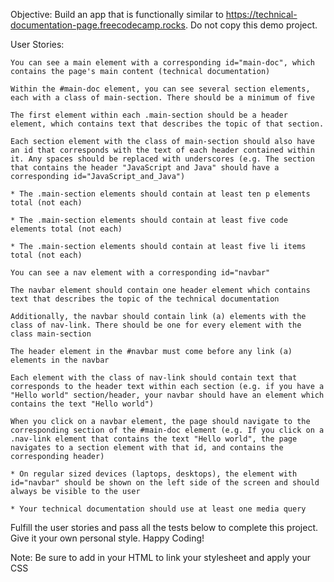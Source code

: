 

Objective: Build an app that is functionally similar to https://technical-documentation-page.freecodecamp.rocks. Do not copy this demo project.

User Stories:

    You can see a main element with a corresponding id="main-doc", which contains the page's main content (technical documentation)
    
    Within the #main-doc element, you can see several section elements, each with a class of main-section. There should be a minimum of five
    
    The first element within each .main-section should be a header element, which contains text that describes the topic of that section.
    
    Each section element with the class of main-section should also have an id that corresponds with the text of each header contained within it. Any spaces should be replaced with underscores (e.g. The section that contains the header "JavaScript and Java" should have a corresponding id="JavaScript_and_Java")
    
    * The .main-section elements should contain at least ten p elements total (not each)
    
    * The .main-section elements should contain at least five code elements total (not each)
    
    * The .main-section elements should contain at least five li items total (not each)
    
    You can see a nav element with a corresponding id="navbar"
    
    The navbar element should contain one header element which contains text that describes the topic of the technical documentation
    
    Additionally, the navbar should contain link (a) elements with the class of nav-link. There should be one for every element with the class main-section
    
    The header element in the #navbar must come before any link (a) elements in the navbar
    
    Each element with the class of nav-link should contain text that corresponds to the header text within each section (e.g. if you have a "Hello world" section/header, your navbar should have an element which contains the text "Hello world")
    
    When you click on a navbar element, the page should navigate to the corresponding section of the #main-doc element (e.g. If you click on a .nav-link element that contains the text "Hello world", the page navigates to a section element with that id, and contains the corresponding header)
    
    * On regular sized devices (laptops, desktops), the element with id="navbar" should be shown on the left side of the screen and should always be visible to the user
    
    * Your technical documentation should use at least one media query

Fulfill the user stories and pass all the tests below to complete this project. Give it your own personal style. Happy Coding!

Note: Be sure to add <link rel="stylesheet" href="styles.css"> in your HTML to link your stylesheet and apply your CSS
